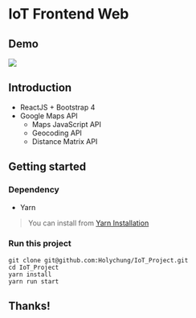 IoT Frontend Web
===

## Demo
![](https://i.imgur.com/YaT8xTM.gif)

## Introduction

- ReactJS + Bootstrap 4
- Google Maps API
  - Maps JavaScript API
  - Geocoding API
  - Distance Matrix API	

## Getting started

### Dependency

- Yarn

> You can install from [Yarn Installation](https://yarnpkg.com/lang/en/docs/install/#debian-stable)


### Run this project
```bash=
git clone git@github.com:Holychung/IoT_Project.git
cd IoT_Project
yarn install
yarn run start
```

## Thanks!
